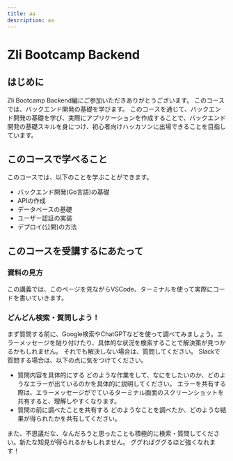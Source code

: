 ```yaml
---
title: aa
description: aa
---
```


# Zli Bootcamp Backend

## はじめに
Zli Bootcamp Backend編にご参加いただきありがとうございます。
このコースでは、バックエンド開発の基礎を学びます。
このコースを通じて、バックエンド開発の基礎を学び、実際にアプリケーションを作成することで、バックエンド開発の基礎スキルを身につけ、初心者向けハッカソンに出場できることを目指しています。

## このコースで学べること
このコースでは、以下のことを学ぶことができます。
- バックエンド開発(Go言語)の基礎
- APIの作成
- データベースの基礎
- ユーザー認証の実装
- デプロイ(公開)の方法

## このコースを受講するにあたって
### 資料の見方
この講義では、このページを見ながらVSCode、ターミナルを使って実際にコードを書いていきます。

### どんどん検索・質問しよう！
まず質問する前に、Google検索やChatGPTなどを使って調べてみましょう。エラーメッセージを貼り付けたり、具体的な状況を検索することで解決策が見つかるかもしれません。
それでも解決しない場合は、質問してください。
Slackで質問する場合は、以下の点に気をつけてください。
- 質問内容を具体的にする
どのような作業をして、なにをしたいのか、どのようなエラーが出ているのかを具体的に説明してください。
エラーを共有する際は、エラーメッセージがでているターミナル画面のスクリーンショットを共有すると、理解しやすくなります。
- 質問の前に調べたことを共有する
どのようなことを調べたか、どのような結果が得られたかを共有してください。

また、不思議だな、なんだろうと思ったことも積極的に検索・質問してください。新たな知見が得られるかもしれません。
ググればググるほど強くなれます！